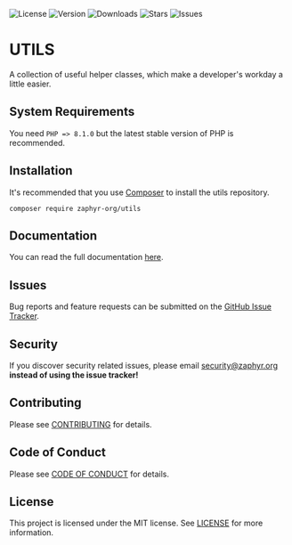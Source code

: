 ![License](https://img.shields.io/github/license/zaphyr-org/utils?style=for-the-badge)
![Version](https://img.shields.io/packagist/v/zaphyr-org/utils?style=for-the-badge)
![Downloads](https://img.shields.io/packagist/dt/zaphyr-org/utils?style=for-the-badge)
![Stars](https://img.shields.io/github/stars/zaphyr-org/utils?style=for-the-badge)
![Issues](https://img.shields.io/github/issues/zaphyr-org/utils?style=for-the-badge)

# UTILS

A collection of useful helper classes, which make a developer's workday a little easier.

## System Requirements

You need `PHP => 8.1.0` but the latest stable version of PHP is recommended.

## Installation

It's recommended that you use [Composer](https://getcomposer.org/) to install the utils repository.

```console
composer require zaphyr-org/utils
```

## Documentation

You can read the full documentation [here](https://zaphyr.org/docs/2.x/repositories/utils).

## Issues

Bug reports and feature requests can be submitted on the [GitHub Issue Tracker](https://github.com/zaphyr-org/utils/issues).

## Security

If you discover security related issues, please email security@zaphyr.org **instead of using
the issue tracker!**

## Contributing

Please see [CONTRIBUTING](https://zaphyr.org/contributions) for details.

## Code of Conduct

Please see [CODE OF CONDUCT](https://zaphyr.org/contributions#code-of-conduct) for details.

## License

This project is licensed under the MIT license. See [LICENSE](LICENSE.md) for more information.
